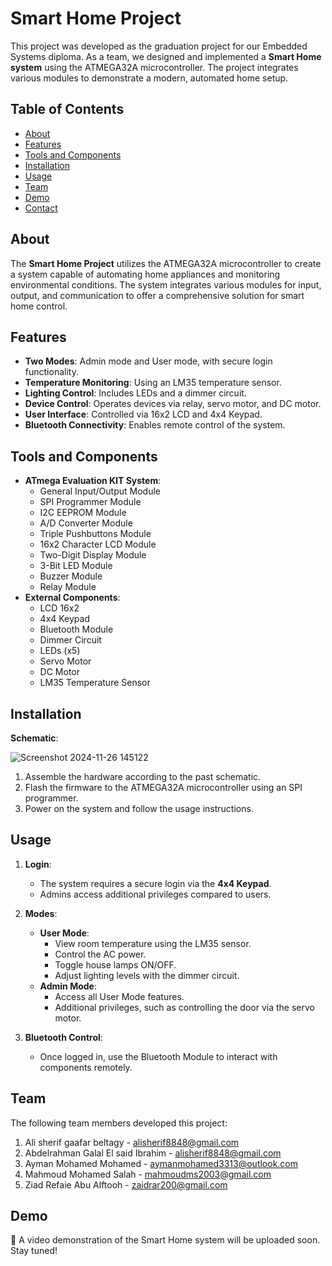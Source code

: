 # Smart Home Project

This project was developed as the graduation project for our Embedded Systems diploma. As a team, we designed and implemented a **Smart Home system** using the ATMEGA32A microcontroller. The project integrates various modules to demonstrate a modern, automated home setup.

## Table of Contents
- [About](#about)
- [Features](#features)
- [Tools and Components](#tools-and-components)
- [Installation](#installation)
- [Usage](#usage)
- [Team](#team)
- [Demo](#demo)
- [Contact](#contact)

## About

The **Smart Home Project** utilizes the ATMEGA32A microcontroller to create a system capable of automating home appliances and monitoring environmental conditions. The system integrates various modules for input, output, and communication to offer a comprehensive solution for smart home control.

## Features

- **Two Modes**: Admin mode and User mode, with secure login functionality.
- **Temperature Monitoring**: Using an LM35 temperature sensor.
- **Lighting Control**: Includes LEDs and a dimmer circuit.
- **Device Control**: Operates devices via relay, servo motor, and DC motor.
- **User Interface**: Controlled via 16x2 LCD and 4x4 Keypad.
- **Bluetooth Connectivity**: Enables remote control of the system.

## Tools and Components

- **ATmega Evaluation KIT System**:
  - General Input/Output Module
  - SPI Programmer Module
  - I2C EEPROM Module
  - A/D Converter Module
  - Triple Pushbuttons Module
  - 16x2 Character LCD Module
  - Two-Digit Display Module
  - 3-Bit LED Module
  - Buzzer Module
  - Relay Module
- **External Components**:
  - LCD 16x2
  - 4x4 Keypad
  - Bluetooth Module
  - Dimmer Circuit
  - LEDs (x5)
  - Servo Motor
  - DC Motor
  - LM35 Temperature Sensor

## Installation
**Schematic**:

![Screenshot 2024-11-26 145122](https://github.com/user-attachments/assets/7a67eb5e-e9d9-4e18-9580-40eb8b4f1ce6) 

1. Assemble the hardware according to the past schematic.  
2. Flash the firmware to the ATMEGA32A microcontroller using an SPI programmer.  
3. Power on the system and follow the usage instructions.  

## Usage


1. **Login**:  
   - The system requires a secure login via the **4x4 Keypad**.  
   - Admins access additional privileges compared to users.  

2. **Modes**:  
   - **User Mode**:  
     - View room temperature using the LM35 sensor.  
     - Control the AC power.  
     - Toggle house lamps ON/OFF.  
     - Adjust lighting levels with the dimmer circuit.  
   - **Admin Mode**:  
     - Access all User Mode features.  
     - Additional privileges, such as controlling the door via the servo motor.  

3. **Bluetooth Control**:  
   - Once logged in, use the Bluetooth Module to interact with components remotely.  

## Team

The following team members developed this project:
1. Ali sherif gaafar beltagy - alisherif8848@gmail.com
2. Abdelrahman Galal El said Ibrahim -  alisherif8848@gmail.com
3. Ayman Mohamed Mohamed  -  aymanmohamed3313@outlook.com
4. Mahmoud Mohamed Salah  - mahmoudms2003@gmail.com
5. Ziad Refaie Abu Alftooh  - zaidrar200@gmail.com

## Demo

🎥 A video demonstration of the Smart Home system will be uploaded soon. Stay tuned!
